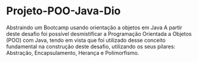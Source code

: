 # Projeto-POO-Java-Dio
Abstraindo um Bootcamp usando orientação a objetos em Java
A partir deste desafio foi possível desmistificar a Programação Orientada a Objetos (POO) com Java, tendo em vista que foi utilizado desse conceito fundamental na construção deste desafio, utilizando os seus pilares: Abstração, Encapsulamento, Herança e Polimorfismo. 
